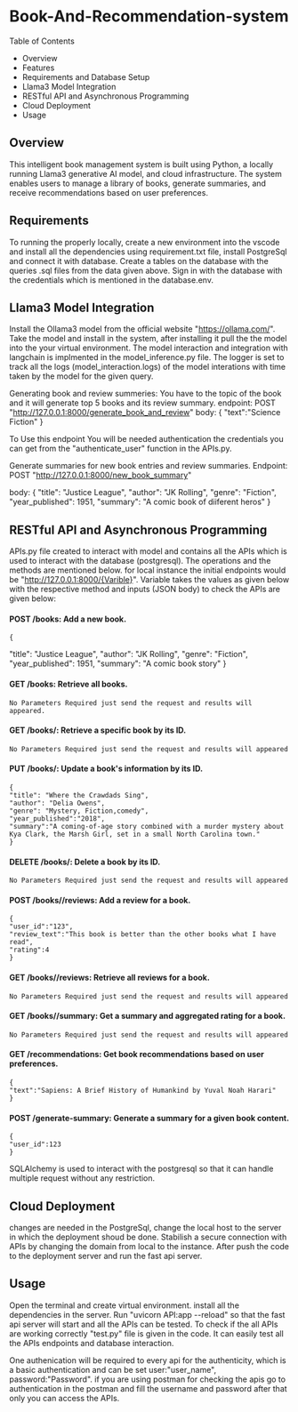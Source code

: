 # Book-And-Recommendation-system

Table of Contents
* Overview
* Features
* Requirements and Database Setup
* Llama3 Model Integration
* RESTful API and Asynchronous Programming
* Cloud Deployment
* Usage

## Overview 
This intelligent book management system is built using Python, a locally running Llama3 generative AI model, and cloud infrastructure. The system enables users to manage a library of books, generate summaries, and receive recommendations based on user preferences.

## Requirements 

To running the properly locally, create a new environment into the vscode and install all the dependencies using requirement.txt file, install PostgreSql and connect it with database.
Create a tables on the database with the queries .sql files from the data given above. Sign in with the database with the credentials which is mentioned in the database.env. 


## Llama3 Model Integration

Install the Ollama3 model from the official website "https://ollama.com/". Take the model and install in the system, after installing it pull the the model into the your virtual environment. The model interaction and integration with langchain is implmented in the model_inference.py file. The logger is set to track all the logs (model_interaction.logs) of the model interations with time taken by the model for the given query.

Generating book and review summeries: You have to the topic of the book and it will generate top 5 books and its review summary.
endpoint: POST "http://127.0.0.1:8000/generate_book_and_review"
body: {
        "text":"Science Fiction"
    }

To Use this endpoint You will be needed authentication the credentials you can get from the "authenticate_user" function in the APIs.py. 

Generate summaries for new book entries and review summaries.
Endpoint: POST "http://127.0.0.1:8000/new_book_summary"

body:  {
          "title": "Justice League",
          "author": "JK Rolling",
          "genre": "Fiction",
          "year_published": 1951,
          "summary": "A comic book of diiferent heros"
        }


## RESTful API and Asynchronous Programming
APIs.py file created to interact with model and contains all the APIs which is used to interact with the database (postgresql). The operations and the methods are mentioned below. for local instance the initial endpoints would be "http://127.0.0.1:8000/{Varible}". Variable takes the values as given below with the respective method and inputs (JSON body) to check the APIs are given below: 

#### POST /books: Add a new book.
    {
  "title": "Justice League",
  "author": "JK Rolling",
  "genre": "Fiction",
  "year_published": 1951,
  "summary": "A comic book story"
  }

#### GET /books: Retrieve all books.
    No Parameters Required just send the request and results will appeared.
#### GET /books/<id>: Retrieve a specific book by its ID.
    No Parameters Required just send the request and results will appeared
#### PUT /books/<id>: Update a book's information by its ID.
    {
    "title": "Where the Crawdads Sing",
    "author": "Delia Owens",
    "genre": "Mystery, Fiction,comedy",
    "year_published":"2018",
    "summary":"A coming-of-age story combined with a murder mystery about Kya Clark, the Marsh Girl, set in a small North Carolina town."
    }

#### DELETE /books/<id>: Delete a book by its ID.
    No Parameters Required just send the request and results will appeared
  
#### POST /books/<id>/reviews: Add a review for a book.
    {
    "user_id":"123",
    "review_text":"This book is better than the other books what I have read",
    "rating":4
    }
  
#### GET /books/<id>/reviews: Retrieve all reviews for a book.
    No Parameters Required just send the request and results will appeared
    
#### GET /books/<id>/summary: Get a summary and aggregated rating for a book.
    No Parameters Required just send the request and results will appeared
  
#### GET /recommendations: Get book recommendations based on user preferences.
    {
    "text":"Sapiens: A Brief History of Humankind by Yuval Noah Harari"
    }

#### POST /generate-summary: Generate a summary for a given book content.

    {
    "user_id":123
    }

SQLAlchemy is used to interact with the postgresql so that it can handle multiple request without any restriction. 


## Cloud Deployment 

changes are needed in the PostgreSql, change the local host to the server in which the deployment shoud be done. Stabilish a secure connection with APIs by changing the domain from local to the instance.
After push the code to the deployment server and run the fast api server.


## Usage

Open the terminal and create virtual environment. install all the dependencies in the server. Run "uvicorn API:app --reload" so that the fast api server will start and all the APIs can be tested.
To check if the all APIs are working correctly "test.py" file is given in the code. It can easily test all the APIs endpoints and database interaction. 

One authenication will be required to every api for the authenticity, which is a basic authentication and can be set user:"user_name", password:"Password". if you are using postman for checking the apis go to authentication in the postman and fill the username and password after that only you can access the APIs.
